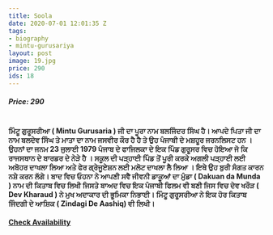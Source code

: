 ```yaml
---
title: Soola
date: 2020-07-01 12:01:35 Z
tags:
- biography
- mintu-gurusariya
layout: post
image: 19.jpg
price: 290
ids: 18
---
```


<h5>Price: 290</h5><br>

<strong>
ਮਿੰਟੂ ਗੁਰੂਸਰੀਆ ( Mintu Gurusaria )  ਜੀ ਦਾ ਪੂਰਾ ਨਾਮ ਬਲਜਿੰਦਰ ਸਿੰਘ ਹੈ। ਆਪਦੇ ਪਿਤਾ ਜੀ ਦਾ ਨਾਮ ਬਲਦੇਵ ਸਿੰਘ ਤੇ ਮਾਤਾ ਦਾ ਨਾਮ ਜਸਵੀਰ ਕੌਰ ਹੈ ਹੈ ਤੇ ਉਹ ਪੰਜਾਬੀ ਦੇ ਮਸ਼ਹੂਰ ਜਰਨਲਿਸਟ ਹਨ । ਉਹਨਾਂ ਦਾ ਜਨਮ 23 ਜੁਲਾਈ 1979 ਪੰਜਾਬ ਦੇ ਫਾਜਿਲਕਾ ਦੇ ਇਕ ਪਿੰਡ ਗੁਰੂਸਰ ਵਿਚ ਹੋਇਆ ਜੋ ਕਿ ਰਾਜਸਥਾਨ ਦੇ ਬਾਰਡਰ ਦੇ ਨੇੜੇ ਹੈ ।
ਸਕੂਲ ਦੀ ਪੜ੍ਹਾਈ ਪਿੰਡ ਤੋਂ ਪੂਰੀ ਕਰਕੇ ਅਗਲੀ ਪੜ੍ਹਾਈ ਲਈ ਅਬੋਹਰ ਦਾਖਲਾ ਲਿਆ ਅਤੇ ਫੇਰ ਗ੍ਰੇਜੂਏਸ਼ਨ ਲਈ ਮਲੋਟ ਦਾਖਲਾ ਲੈ ਲਿਆ । ਇਥੇ ਉਹ ਬੁਰੀ ਸੰਗਤ ਕਾਰਨ ਨਸ਼ੇ ਕਰਨ ਲੱਗੇ।
ਬਾਦ ਵਿਚ ਓਹਨਾ ਨੇ ਆਪਣੀ ਸਵੈ ਜੀਵਨੀ ਡਾਕੂਆਂ ਦਾ ਮੁੰਡਾ ( Dakuan da Munda ) ਨਾਮ ਦੀ ਕਿਤਾਬ ਵਿਚ ਲਿਖੀ ਜਿਸਤੇ ਬਾਅਦ ਵਿਚ ਇਕ ਪੰਜਾਬੀ ਫਿਲਮ ਵੀ ਬਣੀ ਜਿਸ ਵਿਚ ਦੇਵ ਖਰੌੜ ( Dev Kharaud ) ਨੇ ਮੁਖ ਅਦਾਕਾਰ ਦੀ ਭੂਮਿਕਾ ਨਿਭਾਈ।
ਮਿੰਟੂ ਗੁਰੂਸਰੀਆ ਨੇ ਇਕ ਹੋਰ ਕਿਤਾਬ ਜਿੰਦਗੀ ਦੇ ਆਸ਼ਿਕ ( Zindagi De Aashiq) ਵੀ ਲਿਖੀ।
</strong>


<h4><a class="add-cart cart1" href="{{ site.baseurl }}/books#18"><b>Check Availability</b></a></h4>

<body>
 <script src="{{ site.baseurl }}/js/main.js"></script>
 </body>